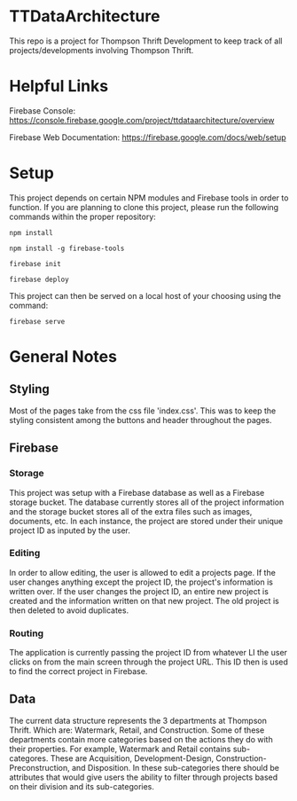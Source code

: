 # TTDataArchitecture
This repo is a project for Thompson Thrift Development to keep track of all projects/developments involving Thompson Thrift.

# Helpful Links 

Firebase Console:
https://console.firebase.google.com/project/ttdataarchitecture/overview

Firebase Web Documentation:
https://firebase.google.com/docs/web/setup

# Setup 

This project depends on certain NPM modules and Firebase tools in order to function. If you are planning to clone this project, please run the following commands within the proper repository:

  `npm install`
  
  `npm install -g firebase-tools`
  
  `firebase init`
  
  `firebase deploy`
  
  
 This project can then be served on a local host of your choosing using the command:
 
  `firebase serve`
  
  
  # General Notes
  
  ## Styling
  
  Most of the pages take from the css file 'index.css'. This was to keep the styling consistent among the buttons and header throughout the pages. 
  
  ## Firebase
  
  ### Storage
  This project was setup with a Firebase database as well as a Firebase storage bucket. The database currently stores all of the project information and the storage bucket stores all of the extra files such as images, documents, etc. In each instance, the project are stored under their unique project ID as inputed by the user. 
   
  ### Editing
  In order to allow editing, the user is allowed to edit a projects page. If the user changes anything except the project ID, the project's information is written over. If the user changes the project ID, an entire new project is created and the information written on that new project. The old project is then deleted to avoid duplicates.
    
   ### Routing 
   The application is currently passing the project ID from whatever LI the user clicks on from the main screen through the project URL. This ID then is used to find the correct project in Firebase.
   
   ## Data
   The current data structure represents the 3 departments at Thompson Thrift. Which are: Watermark, Retail, and Construction. Some of these departments contain more categories based on the actions they do with their properties. For example, Watermark and Retail       contains sub-categores. These are Acquisition, Development-Design, Construction-Preconstruction, and Disposition. In these sub-categories there should be attributes that would give users the ability to filter through projects based on their division and its sub-categories. 
  
